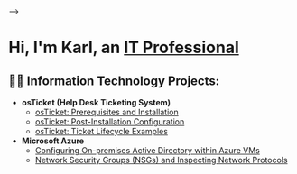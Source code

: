 
--><h1>Hi, I'm Karl, an <a href=https://linkedin.com/in/karl-ulysse-335632305/>IT Professional</a></h1>

<h2>👨‍💻 Information Technology Projects:</h2>

- <b>osTicket (Help Desk Ticketing System)</b>
  - [osTicket: Prerequisites and Installation](https://github.com/karlulysse/osticket-prereqs)
  - [osTicket: Post-Installation Configuration](https://github.com/karlulysse/post-install-config)
  - [osTicket: Ticket Lifecycle Examples](https://github.com/karlulysse/karlulysse/ticket-lifecycle)
- <b>Microsoft Azure</b>
  - [Configuring On-premises Active Directory within Azure VMs](https://github.com/karlulysse/configure-ad)
  - [Network Security Groups (NSGs) and Inspecting Network Protocols](https://github.com/karlulysse/azure-network-protocols)
